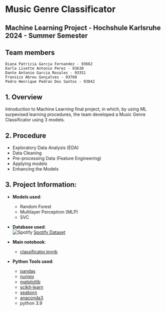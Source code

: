# Music Genre Classificator
## Machine Learning Project - Hochshule Karlsruhe 2024 - Summer Semester

## Team members
```
Diana Patricia Garcia Fernandez - 93662
Karla Lisette Antonio Perez - 93630
Dante Antonio Garcia Rosales - 93351
Fransico Abreu Gonçalves - 93760
Pedro Henrique Pedran Dos Santos - 93842
```


## 1. Overview
Introduction to Machine Learning final project, in which, by using ML surpevised learning procedures, the team developed a Music Genre Classificator using 3 models.

## 2. Procedure
- Exploratory Data Analysis (EDA)
- Data Cleaning
- Pre-processing Data (Feature Engineering)
- Applying models
- Enhancing the Models



## 3. Project Information:
   - **Models used**:
     - Random Forest
     - Multilayer Perceptron (MLP)
     - SVC
     
   - **Database used**:\
     ![Spotify](https://img.shields.io/badge/Spotify-1ED760?style=for-the-badge&logo=spotify&logoColor=white) [Spotify Dataset](https://github.com/Francis1408/MusicGenreClassificator/blob/main/data/songs_data.csv)
   - **Main notebook**:
     - [classificator.ipynb](https://github.com/Francis1408/MusicGenreClassificator/blob/main/data/songs_data.csv)
     
   - **Python Tools used**:
     
       - [pandas](https://pandas.pydata.org/)
       - [numpy](https://numpy.org/)
       - [matplotlib](https://matplotlib.org/)
       - [scikit-learn](https://scikit-learn.org/stable/)
       - [seaborn](https://seaborn.pydata.org/)
       - [anaconda3](https://www.anaconda.com/download)
       - python 3.9
    
